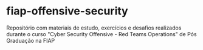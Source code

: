 # fiap-offensive-security
Repositório com materiais de estudo, exercícios e desafios realizados durante o curso "Cyber Security Offensive - Red Teams Operations" de Pós Graduação na FIAP
